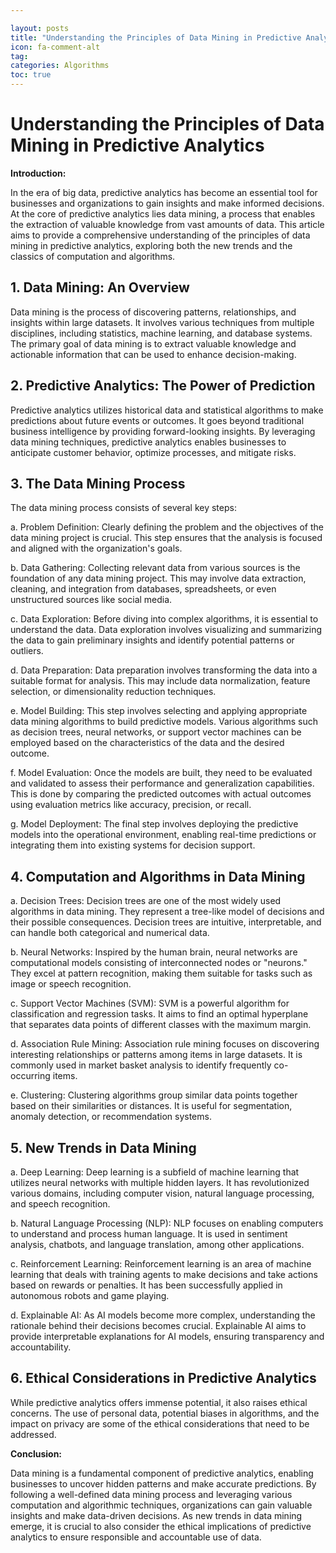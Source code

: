 ```yaml
---

layout: posts
title: "Understanding the Principles of Data Mining in Predictive Analytics"
icon: fa-comment-alt
tag:      
categories: Algorithms
toc: true
---
```




# Understanding the Principles of Data Mining in Predictive Analytics

**Introduction:**

In the era of big data, predictive analytics has become an essential tool for businesses and organizations to gain insights and make informed decisions. At the core of predictive analytics lies data mining, a process that enables the extraction of valuable knowledge from vast amounts of data. This article aims to provide a comprehensive understanding of the principles of data mining in predictive analytics, exploring both the new trends and the classics of computation and algorithms.

## 1. Data Mining: An Overview

Data mining is the process of discovering patterns, relationships, and insights within large datasets. It involves various techniques from multiple disciplines, including statistics, machine learning, and database systems. The primary goal of data mining is to extract valuable knowledge and actionable information that can be used to enhance decision-making.

## 2. Predictive Analytics: The Power of Prediction

Predictive analytics utilizes historical data and statistical algorithms to make predictions about future events or outcomes. It goes beyond traditional business intelligence by providing forward-looking insights. By leveraging data mining techniques, predictive analytics enables businesses to anticipate customer behavior, optimize processes, and mitigate risks.

## 3. The Data Mining Process

The data mining process consists of several key steps:

a. Problem Definition: Clearly defining the problem and the objectives of the data mining project is crucial. This step ensures that the analysis is focused and aligned with the organization's goals.

b. Data Gathering: Collecting relevant data from various sources is the foundation of any data mining project. This may involve data extraction, cleaning, and integration from databases, spreadsheets, or even unstructured sources like social media.

c. Data Exploration: Before diving into complex algorithms, it is essential to understand the data. Data exploration involves visualizing and summarizing the data to gain preliminary insights and identify potential patterns or outliers.

d. Data Preparation: Data preparation involves transforming the data into a suitable format for analysis. This may include data normalization, feature selection, or dimensionality reduction techniques.

e. Model Building: This step involves selecting and applying appropriate data mining algorithms to build predictive models. Various algorithms such as decision trees, neural networks, or support vector machines can be employed based on the characteristics of the data and the desired outcome.

f. Model Evaluation: Once the models are built, they need to be evaluated and validated to assess their performance and generalization capabilities. This is done by comparing the predicted outcomes with actual outcomes using evaluation metrics like accuracy, precision, or recall.

g. Model Deployment: The final step involves deploying the predictive models into the operational environment, enabling real-time predictions or integrating them into existing systems for decision support.

## 4. Computation and Algorithms in Data Mining

a. Decision Trees: Decision trees are one of the most widely used algorithms in data mining. They represent a tree-like model of decisions and their possible consequences. Decision trees are intuitive, interpretable, and can handle both categorical and numerical data.

b. Neural Networks: Inspired by the human brain, neural networks are computational models consisting of interconnected nodes or "neurons." They excel at pattern recognition, making them suitable for tasks such as image or speech recognition.

c. Support Vector Machines (SVM): SVM is a powerful algorithm for classification and regression tasks. It aims to find an optimal hyperplane that separates data points of different classes with the maximum margin.

d. Association Rule Mining: Association rule mining focuses on discovering interesting relationships or patterns among items in large datasets. It is commonly used in market basket analysis to identify frequently co-occurring items.

e. Clustering: Clustering algorithms group similar data points together based on their similarities or distances. It is useful for segmentation, anomaly detection, or recommendation systems.

## 5. New Trends in Data Mining

a. Deep Learning: Deep learning is a subfield of machine learning that utilizes neural networks with multiple hidden layers. It has revolutionized various domains, including computer vision, natural language processing, and speech recognition.

b. Natural Language Processing (NLP): NLP focuses on enabling computers to understand and process human language. It is used in sentiment analysis, chatbots, and language translation, among other applications.

c. Reinforcement Learning: Reinforcement learning is an area of machine learning that deals with training agents to make decisions and take actions based on rewards or penalties. It has been successfully applied in autonomous robots and game playing.

d. Explainable AI: As AI models become more complex, understanding the rationale behind their decisions becomes crucial. Explainable AI aims to provide interpretable explanations for AI models, ensuring transparency and accountability.

## 6. Ethical Considerations in Predictive Analytics

While predictive analytics offers immense potential, it also raises ethical concerns. The use of personal data, potential biases in algorithms, and the impact on privacy are some of the ethical considerations that need to be addressed.

**Conclusion:**

Data mining is a fundamental component of predictive analytics, enabling businesses to uncover hidden patterns and make accurate predictions. By following a well-defined data mining process and leveraging various computation and algorithmic techniques, organizations can gain valuable insights and make data-driven decisions. As new trends in data mining emerge, it is crucial to also consider the ethical implications of predictive analytics to ensure responsible and accountable use of data.